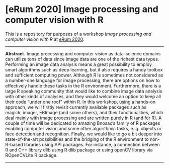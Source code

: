 # [eRum 2020] Image processing and computer vision with R

This is a repository for purposes of a workshop _Image processing and computer vision with R_ at [eRum 2020](https://2020.erum.io/).

---

<b>Abstract.</b> Image processing and computer vision as data-science domains can utilize tons of data since image data are one of the richest data types. Performing an image data analysis means a great possibility to employ smart algorithms such as deep learning, but it also requires a handy toolbox and sufficient computing power. Although R is sometimes not considered as a number-one language for image processing, there are options on how to effectively handle these tasks in the R environment. Furthermore, there is a large R speaking community that would like to combine image data analysis with other kinds of analyses, and they would welcome an option to keep all their code “under one roof” within R. In this workshop, using a hands-on approach, we will firstly revisit currently available packages such as magick, imager, EBImage (and some others), and their functionalities, which deal mainly with image processing and are written purely in R (and for R). A couple of time will be dedicated to amazing Bnosac’s family of R packages enabling computer vision and some other algorithmic tasks, e. g. objects or face detection and recognition. Finally, we would like to go a bit deeper into state-of-the-art possibilities and the bridging of the R environment to non-R-based libraries using API packages. For instance, a connection between R and C++ library dlib using R dlib package or using openCV library via ROpenCVLite R package.

---
